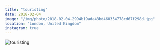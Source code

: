 ```yaml
---
title: "touristing"
date: 2018-02-04
image: "/img/photo/2018-02-04-2994b19ada43bd460354778cd67f298d.jpg"
location: "London, United Kingdom"
instagram: true
---
```


![touristing](/img/photo/2018-02-04-2994b19ada43bd460354778cd67f298d.jpg)
